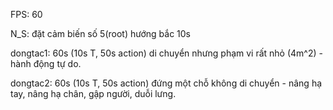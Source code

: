 FPS: 60

N_S: đặt cảm biến số 5(root) hướng bắc 10s

dongtac1: 60s (10s T, 50s action) di chuyển nhưng phạm vi rất nhỏ (4m^2) - hành động tự do.

dongtac2: 60s (10s T, 50s action) đứng một chỗ không di chuyển - nâng hạ tay, nâng hạ chân, gập người, duỗi lưng.
